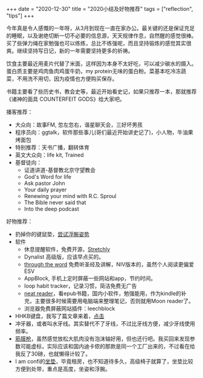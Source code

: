 +++ 
date = "2020-12-30"
title = "2020小结及好物推荐"
tags = ["reflection", "tips"]
+++

今年真是令人感慨的一年呀，从3月到现在一直在家办公。最关键的还是保证充足的睡眠，以及谢绝切断一切不必要的信息源，天天规律作息，自然醒的感觉很棒。买了些弹力绳在家勉强也可以练练，总比不练强呢，而且坚持锻炼的感觉其实很爽。继续坚持写日记，新的一年需要坚持更多的祈祷。

饮食主要最近用麦片代替了米面，这样因为本身不太好吃，可以减少碳水的摄入。蛋白质主要是鸡肉鱼肉鸡蛋牛奶，my protein无味的蛋白粉。菜基本吃冷冻蔬菜，不用洗不用切，因为疫情也方便购买保存。

书籍主要看了些历史书，教会史等，最近开始看史记，如果只推荐一本，那就推荐《诸神的面具  COUNTERFEIT GODS》给大家吧。

播客推荐：
- 大众向：故事FM, 忽左忽右，谐星聊天会，三好坏男孩
- 程序员向：ggtalk，软件那些事儿(哥们最近开始讲史记了)，小人物，牛油果烤面包
- 特别推荐：天书广播，翻转体育
- 英文大众向：life kit, Trained
- 基督徒向：
    - 证道讲道-基督教北京守望教会
    - God's Word for life
    - Ask pastor John
    - Your daily prayer
    - Renewing your mind with R.C. Sproul
    - The Bible never said that
    - Into the deep podcast

好物推荐：
- 扔掉你的键鼠垫，[尝试浮腕姿势](https://yanjiyu.com/zh/posts/sitting-position/)
- 软件
    - 休息提醒软件，免费开源，[Stretchly](https://hovancik.net/stretchly/)
    - Dynalist 高级版，应该早点买的。
    - [through the word](https://throughtheword.org/) 免费听圣经及讲解，NIV版本的，虽然个人阅读更偏爱ESV
    - AppBlock, 手机上定时屏蔽一些网站和app，节约时间。
    - loop habit tracker，记录习惯，简洁免费无广告
    - [neat reader](https://www.neat-reader.com/)，看epub书籍，国内小软件，勉强能用，作为kindle的补充，主要很多时候需要用电脑端来整理笔记，否则就用Moon reader了。
    - 浏览器免费屏蔽网站插件：leechblock
- HHKB键盘，我写了篇文章来着，[点击](https://yanjiyu.com/zh/posts/hhkb/)
- 冲牙器，或者叫水牙线。其实替代不了牙线，不过比牙线方便，减少牙线使用频率。
- [筋膜枪](https://www.amazon.co.uk/YABER-Massager-Ultra-Quiet-4x4models-Percussion/dp/B08CZMTNB6)，虽然感觉放松大肌肉没有泡沫轴好用，但也还行吧。我买回来发现参数可能虚标，实际应该和国内迪卡侬的那款是同一个工厂出来的，不过看在给我反了30磅，也就懒得计较了。
- I am confi的[坐垫](https://www.amazon.co.uk/iamcomfi-Coccyx-Cushion-Orthopedic-Wheelchair/dp/B078SBJ2V3/ref=sr_1_1_sspa?adgrpid=107037955846&dchild=1&gclid=CjwKCAiA57D_BRAZEiwAZcfCxeF-I3SwOxd7D3WysHqLc4r9N8WlFdH4a2UHmnsbEkGoPnMiYXquxBoCtzkQAvD_BwE&hvadid=461355135594&hvdev=c&hvlocphy=1007464&hvnetw=g&hvqmt=e&hvrand=8928657703105974684&hvtargid=kwd-951698239156&hydadcr=24889_1723786&keywords=i+am+comfy+cushion&qid=1609347737&quartzVehicle=77-976&replacementKeywords=am+comfy+cushion&sr=8-1-spons&tag=googhydr-21&psc=1&smid=A2WQMG3OXLBRUO&spLa=ZW5jcnlwdGVkUXVhbGlmaWVyPUEySTlDMzJBNkFaQlFXJmVuY3J5cHRlZElkPUEwMzExNDM4MklQN0ZVUFpaVzJGUCZlbmNyeXB0ZWRBZElkPUEwNTY0OTg5MkdaMUs3RjBQNkZRMSZ3aWRnZXROYW1lPXNwX2F0ZiZhY3Rpb249Y2xpY2tSZWRpcmVjdCZkb05vdExvZ0NsaWNrPXRydWU=)，毕竟租房，也不知道待多久，高级椅子就算了，坐垫比较方便到处带，重点是高度，坐姿和浮腕。